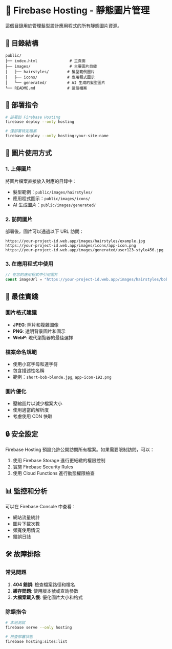 # 🎨 Firebase Hosting - 靜態圖片管理

這個目錄用於管理髮型設計應用程式的所有靜態圖片資源。

## 📁 目錄結構

```
public/
├── index.html              # 主頁面
├── images/                 # 主要圖片目錄
│   ├── hairstyles/        # 髮型範例圖片
│   ├── icons/             # 應用程式圖示
│   └── generated/         # AI 生成的髮型圖片
└── README.md              # 這個檔案
```

## 🚀 部署指令

```bash
# 部署到 Firebase Hosting
firebase deploy --only hosting

# 僅部署特定檔案
firebase deploy --only hosting:your-site-name
```

## 📸 圖片使用方式

### 1. 上傳圖片
將圖片檔案直接放入對應的目錄中：
- 髮型範例：`public/images/hairstyles/`
- 應用程式圖示：`public/images/icons/`
- AI 生成圖片：`public/images/generated/`

### 2. 訪問圖片
部署後，圖片可以通過以下 URL 訪問：
```
https://your-project-id.web.app/images/hairstyles/example.jpg
https://your-project-id.web.app/images/icons/app-icon.png
https://your-project-id.web.app/images/generated/user123-style456.jpg
```

### 3. 在應用程式中使用
```javascript
// 在您的應用程式中引用圖片
const imageUrl = "https://your-project-id.web.app/images/hairstyles/bob-cut.jpg";
```

## 🔧 最佳實踐

### 圖片格式建議
- **JPEG**: 照片和複雜圖像
- **PNG**: 透明背景圖片和圖示
- **WebP**: 現代瀏覽器的最佳選擇

### 檔案命名規範
- 使用小寫字母和連字符
- 包含描述性名稱
- 範例：`short-bob-blonde.jpg`, `app-icon-192.png`

### 圖片優化
- 壓縮圖片以減少檔案大小
- 使用適當的解析度
- 考慮使用 CDN 快取

## 🔒 安全設定

Firebase Hosting 預設允許公開訪問所有檔案。如果需要限制訪問，可以：
1. 使用 Firebase Storage 進行更細緻的權限控制
2. 實施 Firebase Security Rules
3. 使用 Cloud Functions 進行動態權限檢查

## 📊 監控和分析

可以在 Firebase Console 中查看：
- 網站流量統計
- 圖片下載次數
- 頻寬使用情況
- 錯誤日誌

## 🛠️ 故障排除

### 常見問題
1. **404 錯誤**: 檢查檔案路徑和檔名
2. **緩存問題**: 使用版本號或查詢參數
3. **大檔案載入慢**: 優化圖片大小和格式

### 除錯指令
```bash
# 本地測試
firebase serve --only hosting

# 檢查部署狀態
firebase hosting:sites:list
```